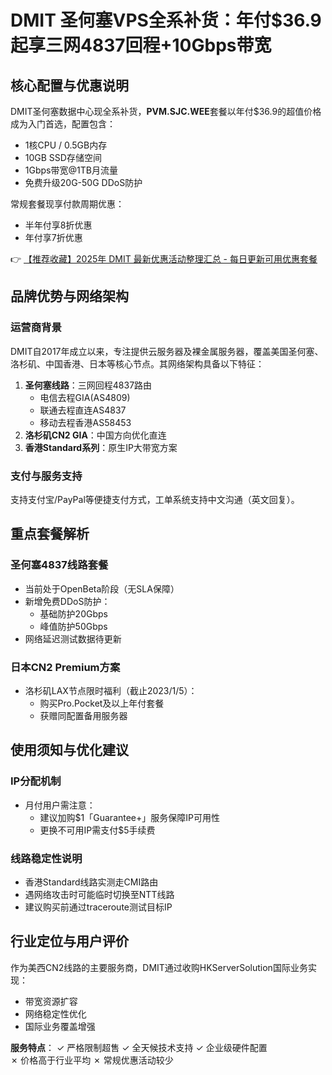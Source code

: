 # DMIT 圣何塞VPS全系补货：年付$36.9起享三网4837回程+10Gbps带宽

## 核心配置与优惠说明
DMIT圣何塞数据中心现全系补货，**PVM.SJC.WEE**套餐以年付$36.9的超值价格成为入门首选，配置包含：
- 1核CPU / 0.5GB内存
- 10GB SSD存储空间
- 1Gbps带宽@1TB月流量
- 免费升级20G-50G DDoS防护

常规套餐现享付款周期优惠：
- 半年付享8折优惠
- 年付享7折优惠

👉 [【推荐收藏】2025年 DMIT 最新优惠活动整理汇总 - 每日更新可用优惠套餐](https://bit.ly/dmit_coupon)

## 品牌优势与网络架构
### 运营商背景
DMIT自2017年成立以来，专注提供云服务器及裸金属服务器，覆盖美国圣何塞、洛杉矶、中国香港、日本等核心节点。其网络架构具备以下特征：
1. **圣何塞线路**：三网回程4837路由
   - 电信去程GIA(AS4809)
   - 联通去程直连AS4837
   - 移动去程香港AS58453
2. **洛杉矶CN2 GIA**：中国方向优化直连
3. **香港Standard系列**：原生IP大带宽方案

### 支付与服务支持
支持支付宝/PayPal等便捷支付方式，工单系统支持中文沟通（英文回复）。

## 重点套餐解析
### 圣何塞4837线路套餐
- 当前处于OpenBeta阶段（无SLA保障）
- 新增免费DDoS防护：
  - 基础防护20Gbps
  - 峰值防护50Gbps
- 网络延迟测试数据待更新

### 日本CN2 Premium方案
- 洛杉矶LAX节点限时福利（截止2023/1/5）：
  - 购买Pro.Pocket及以上年付套餐
  - 获赠同配置备用服务器

## 使用须知与优化建议
### IP分配机制
- 月付用户需注意：
  - 建议加购$1「Guarantee+」服务保障IP可用性
  - 更换不可用IP需支付$5手续费

### 线路稳定性说明
- 香港Standard线路实测走CMI路由
- 遇网络攻击时可能临时切换至NTT线路
- 建议购买前通过traceroute测试目标IP

## 行业定位与用户评价
作为美西CN2线路的主要服务商，DMIT通过收购HKServerSolution国际业务实现：
- 带宽资源扩容
- 网络稳定性优化
- 国际业务覆盖增强

**服务特点**：
✓ 严格限制超售
✓ 全天候技术支持
✓ 企业级硬件配置  
✗ 价格高于行业平均
✗ 常规优惠活动较少
